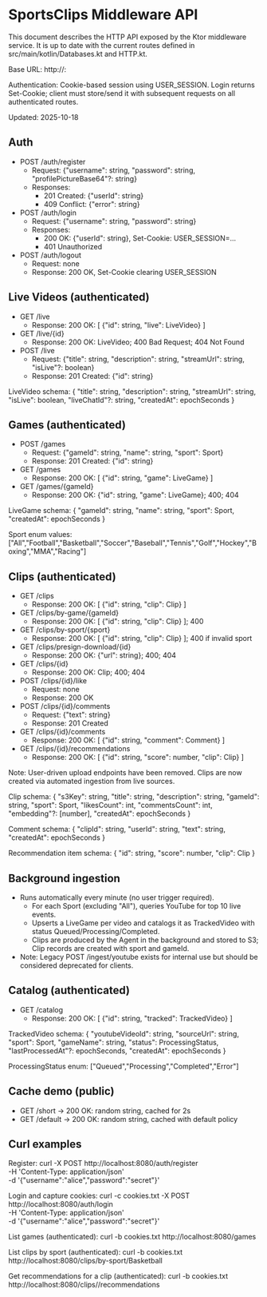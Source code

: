 # SportsClips Middleware API

This document describes the HTTP API exposed by the Ktor middleware service. It is up to date with the current routes defined in src/main/kotlin/Databases.kt and HTTP.kt.

Base URL: http://<host>:<port>

Authentication: Cookie-based session using USER_SESSION. Login returns Set-Cookie; client must store/send it with subsequent requests on all authenticated routes.

Updated: 2025-10-18

## Auth
- POST /auth/register
  - Request: {"username": string, "password": string, "profilePictureBase64"?: string}
  - Responses:
    - 201 Created: {"userId": string}
    - 409 Conflict: {"error": string}
- POST /auth/login
  - Request: {"username": string, "password": string}
  - Responses:
    - 200 OK: {"userId": string}, Set-Cookie: USER_SESSION=...
    - 401 Unauthorized
- POST /auth/logout
  - Request: none
  - Response: 200 OK, Set-Cookie clearing USER_SESSION

## Live Videos (authenticated)
- GET /live
  - Response: 200 OK: [ {"id": string, "live": LiveVideo} ]
- GET /live/{id}
  - Response: 200 OK: LiveVideo; 400 Bad Request; 404 Not Found
- POST /live
  - Request: {"title": string, "description": string, "streamUrl": string, "isLive"?: boolean}
  - Response: 201 Created: {"id": string}

LiveVideo schema:
{ "title": string, "description": string, "streamUrl": string, "isLive": boolean, "liveChatId"?: string, "createdAt": epochSeconds }

## Games (authenticated)
- POST /games
  - Request: {"gameId": string, "name": string, "sport": Sport}
  - Response: 201 Created: {"id": string}
- GET /games
  - Response: 200 OK: [ {"id": string, "game": LiveGame} ]
- GET /games/{gameId}
  - Response: 200 OK: {"id": string, "game": LiveGame}; 400; 404

LiveGame schema:
{ "gameId": string, "name": string, "sport": Sport, "createdAt": epochSeconds }

Sport enum values: ["All","Football","Basketball","Soccer","Baseball","Tennis","Golf","Hockey","Boxing","MMA","Racing"]

## Clips (authenticated)
- GET /clips
  - Response: 200 OK: [ {"id": string, "clip": Clip} ]
- GET /clips/by-game/{gameId}
  - Response: 200 OK: [ {"id": string, "clip": Clip} ]; 400
- GET /clips/by-sport/{sport}
  - Response: 200 OK: [ {"id": string, "clip": Clip} ]; 400 if invalid sport
- GET /clips/presign-download/{id}
  - Response: 200 OK: {"url": string}; 400; 404
- GET /clips/{id}
  - Response: 200 OK: Clip; 400; 404
- POST /clips/{id}/like
  - Request: none
  - Response: 200 OK
- POST /clips/{id}/comments
  - Request: {"text": string}
  - Response: 201 Created
- GET /clips/{id}/comments
  - Response: 200 OK: [ {"id": string, "comment": Comment} ]
- GET /clips/{id}/recommendations
  - Response: 200 OK: [ {"id": string, "score": number, "clip": Clip} ]

Note: User-driven upload endpoints have been removed. Clips are now created via automated ingestion from live sources.

Clip schema:
{ "s3Key": string, "title": string, "description": string, "gameId": string, "sport": Sport, "likesCount": int, "commentsCount": int, "embedding"?: [number], "createdAt": epochSeconds }

Comment schema:
{ "clipId": string, "userId": string, "text": string, "createdAt": epochSeconds }

Recommendation item schema:
{ "id": string, "score": number, "clip": Clip }

## Background ingestion
- Runs automatically every minute (no user trigger required).
  - For each Sport (excluding "All"), queries YouTube for top 10 live events.
  - Upserts a LiveGame per video and catalogs it as TrackedVideo with status Queued/Processing/Completed.
  - Clips are produced by the Agent in the background and stored to S3; Clip records are created with sport and gameId.
- Note: Legacy POST /ingest/youtube exists for internal use but should be considered deprecated for clients.

## Catalog (authenticated)
- GET /catalog
  - Response: 200 OK: [ {"id": string, "tracked": TrackedVideo} ]

TrackedVideo schema:
{ "youtubeVideoId": string, "sourceUrl": string, "sport": Sport, "gameName": string, "status": ProcessingStatus, "lastProcessedAt"?: epochSeconds, "createdAt": epochSeconds }

ProcessingStatus enum: ["Queued","Processing","Completed","Error"]

## Cache demo (public)
- GET /short → 200 OK: random string, cached for 2s
- GET /default → 200 OK: random string, cached with default policy

## Curl examples

Register:
  curl -X POST http://localhost:8080/auth/register \
       -H 'Content-Type: application/json' \
       -d '{"username":"alice","password":"secret"}'

Login and capture cookies:
  curl -c cookies.txt -X POST http://localhost:8080/auth/login \
       -H 'Content-Type: application/json' \
       -d '{"username":"alice","password":"secret"}'

List games (authenticated):
  curl -b cookies.txt http://localhost:8080/games


List clips by sport (authenticated):
  curl -b cookies.txt http://localhost:8080/clips/by-sport/Basketball

Get recommendations for a clip (authenticated):
  curl -b cookies.txt http://localhost:8080/clips/<clipId>/recommendations
